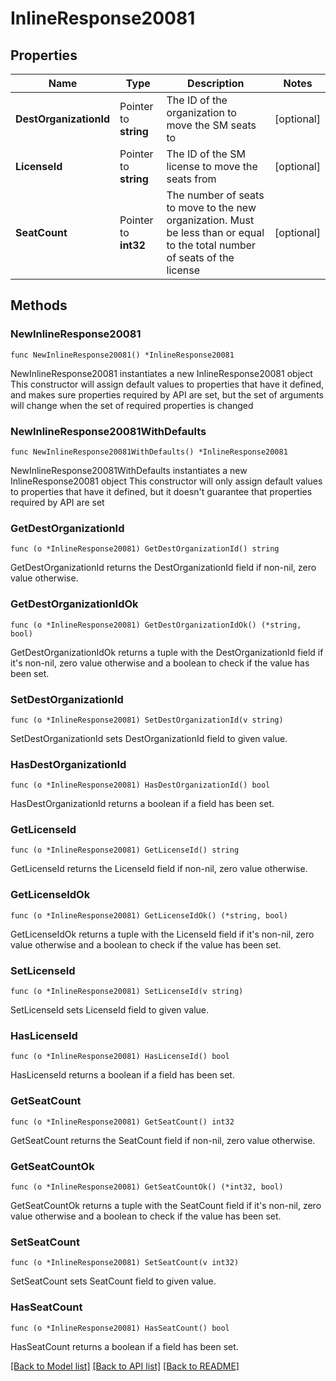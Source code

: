 # InlineResponse20081

## Properties

Name | Type | Description | Notes
------------ | ------------- | ------------- | -------------
**DestOrganizationId** | Pointer to **string** | The ID of the organization to move the SM seats to | [optional] 
**LicenseId** | Pointer to **string** | The ID of the SM license to move the seats from | [optional] 
**SeatCount** | Pointer to **int32** | The number of seats to move to the new organization. Must be less than or equal to the total number of seats of the license | [optional] 

## Methods

### NewInlineResponse20081

`func NewInlineResponse20081() *InlineResponse20081`

NewInlineResponse20081 instantiates a new InlineResponse20081 object
This constructor will assign default values to properties that have it defined,
and makes sure properties required by API are set, but the set of arguments
will change when the set of required properties is changed

### NewInlineResponse20081WithDefaults

`func NewInlineResponse20081WithDefaults() *InlineResponse20081`

NewInlineResponse20081WithDefaults instantiates a new InlineResponse20081 object
This constructor will only assign default values to properties that have it defined,
but it doesn't guarantee that properties required by API are set

### GetDestOrganizationId

`func (o *InlineResponse20081) GetDestOrganizationId() string`

GetDestOrganizationId returns the DestOrganizationId field if non-nil, zero value otherwise.

### GetDestOrganizationIdOk

`func (o *InlineResponse20081) GetDestOrganizationIdOk() (*string, bool)`

GetDestOrganizationIdOk returns a tuple with the DestOrganizationId field if it's non-nil, zero value otherwise
and a boolean to check if the value has been set.

### SetDestOrganizationId

`func (o *InlineResponse20081) SetDestOrganizationId(v string)`

SetDestOrganizationId sets DestOrganizationId field to given value.

### HasDestOrganizationId

`func (o *InlineResponse20081) HasDestOrganizationId() bool`

HasDestOrganizationId returns a boolean if a field has been set.

### GetLicenseId

`func (o *InlineResponse20081) GetLicenseId() string`

GetLicenseId returns the LicenseId field if non-nil, zero value otherwise.

### GetLicenseIdOk

`func (o *InlineResponse20081) GetLicenseIdOk() (*string, bool)`

GetLicenseIdOk returns a tuple with the LicenseId field if it's non-nil, zero value otherwise
and a boolean to check if the value has been set.

### SetLicenseId

`func (o *InlineResponse20081) SetLicenseId(v string)`

SetLicenseId sets LicenseId field to given value.

### HasLicenseId

`func (o *InlineResponse20081) HasLicenseId() bool`

HasLicenseId returns a boolean if a field has been set.

### GetSeatCount

`func (o *InlineResponse20081) GetSeatCount() int32`

GetSeatCount returns the SeatCount field if non-nil, zero value otherwise.

### GetSeatCountOk

`func (o *InlineResponse20081) GetSeatCountOk() (*int32, bool)`

GetSeatCountOk returns a tuple with the SeatCount field if it's non-nil, zero value otherwise
and a boolean to check if the value has been set.

### SetSeatCount

`func (o *InlineResponse20081) SetSeatCount(v int32)`

SetSeatCount sets SeatCount field to given value.

### HasSeatCount

`func (o *InlineResponse20081) HasSeatCount() bool`

HasSeatCount returns a boolean if a field has been set.


[[Back to Model list]](../README.md#documentation-for-models) [[Back to API list]](../README.md#documentation-for-api-endpoints) [[Back to README]](../README.md)


